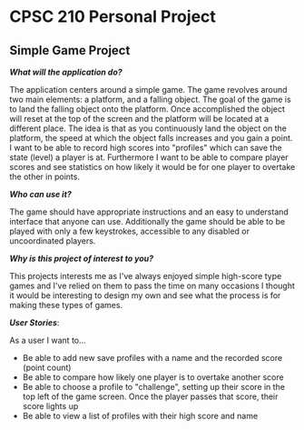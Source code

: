 # CPSC 210 Personal Project

## Simple Game Project 

***What will the application do?***

The application centers around a simple game. The game revolves 
around two main elements: a platform, and a falling object. The
goal of the game is to land the falling object onto the platform.
Once accomplished the object will reset at the top of the screen 
and the platform will be located at a different place. The idea is
that as you continuously land the object on the platform, the speed
at which the object falls increases and you gain a point. I want 
to be able to record high scores into "profiles" which can save the 
state (level) a player is at. Furthermore I want to be able to 
compare player scores and see statistics on how likely it would be 
for one player to overtake the other in points.

***Who can use it?***

The game should have appropriate instructions and an easy to understand
interface that anyone can use. Additionally the game should be able
to be played with only a few keystrokes, accessible to any disabled 
or uncoordinated players.

***Why is this project of interest to you?***

This projects interests me as I've always enjoyed simple high-score
type games and I've relied on them to pass the time on many occasions
I thought it would be interesting to design my own and see what the
process is for making these types of games.

***User Stories***: 

As a user I want to...

- Be able to add new save profiles with a name and the recorded 
score (point count) 
- Be able to compare how likely one player is to overtake another score
- Be able to choose a profile to "challenge", setting up their score
in the top left of the game screen. Once the player passes that
score, their score lights up
- Be able to view a list of profiles with their high score and name
